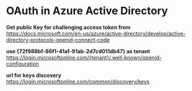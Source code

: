 # OAuth in Azure Active Directory  
**Get public Key for challenging access token from**  
https://docs.microsoft.com/en-us/azure/active-directory/develop/active-directory-protocols-openid-connect-code  

**use {72f988bf-86f1-41af-91ab-2d7cd011db47} as tenant**  
https://login.microsoftonline.com/{tenant}/.well-known/openid-configuration  

**url for keys discovery**  
https://login.microsoftonline.com/common/discovery/keys  



 

